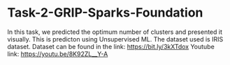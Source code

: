 # Task-2-GRIP-Sparks-Foundation
In this task, we predicted the optimum number of clusters and presented it visually. This is predicton using Unsupervised ML. The dataset used is IRIS dataset. 
Dataset can be found in the link: https://bit.ly/3kXTdox 
Youtube link: https://youtu.be/8K92ZL__Y-A
